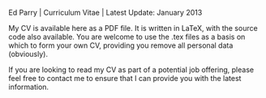 Ed Parry | Curriculum Vitae | Latest Update: January 2013

My CV is available here as a PDF file. It is written in LaTeX, with the source code also available. You are welcome to use the .tex files as a basis on which to form your own CV, providing you remove all personal data (obviously).

If you are looking to read my CV as part of a potential job offering, please feel free to contact me to ensure that I can provide you with the latest information.
